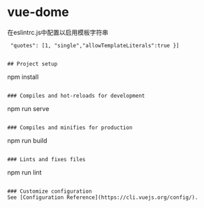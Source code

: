 # vue-dome

在eslintrc.js中配置以启用模板字符串
```
 "quotes": [1, "single","allowTemplateLiterals":true }]  

 
## Project setup
```
npm install
```

### Compiles and hot-reloads for development
```
npm run serve
```

### Compiles and minifies for production
```
npm run build
```

### Lints and fixes files
```
npm run lint
```

### Customize configuration
See [Configuration Reference](https://cli.vuejs.org/config/).
